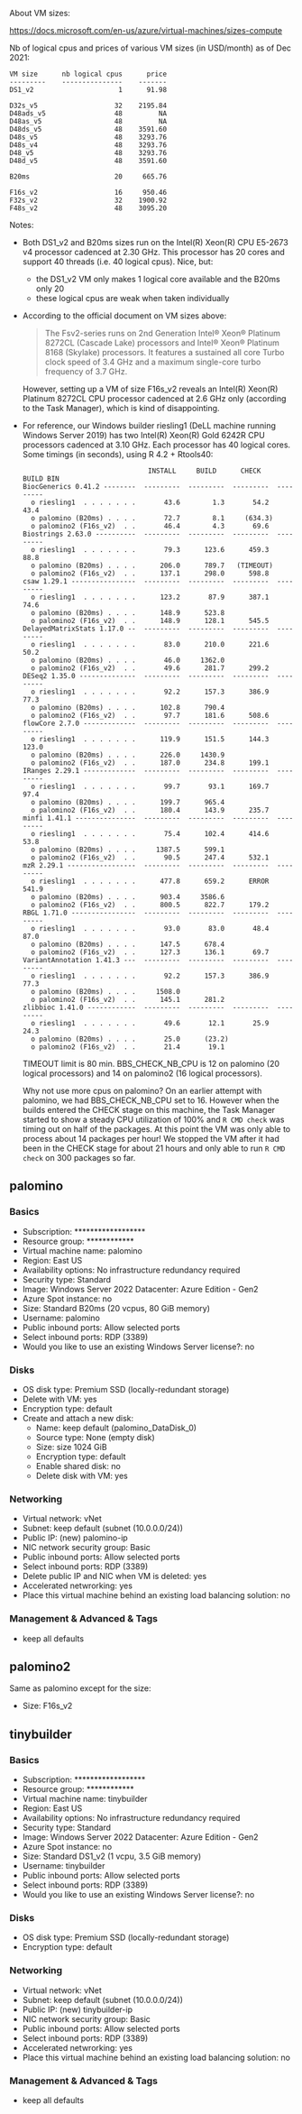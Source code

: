 About VM sizes:

  https://docs.microsoft.com/en-us/azure/virtual-machines/sizes-compute

Nb of logical cpus and prices of various VM sizes (in USD/month) as of Dec 2021:

    VM size      nb logical cpus      price
    ---------    ---------------    -------
    DS1_v2                     1      91.98

    D32s_v5                   32    2195.84
    D48ads_v5                 48         NA
    D48as_v5                  48         NA
    D48ds_v5                  48    3591.60
    D48s_v5                   48    3293.76
    D48s_v4                   48    3293.76
    D48_v5                    48    3293.76
    D48d_v5                   48    3591.60

    B20ms                     20     665.76

    F16s_v2                   16     950.46
    F32s_v2                   32    1900.92
    F48s_v2                   48    3095.20

Notes:

- Both DS1\_v2 and B20ms sizes run on the
  Intel(R) Xeon(R) CPU E5-2673 v4 processor cadenced at 2.30 GHz.
  This processor has 20 cores and support 40 threads (i.e. 40 logical
  cpus). Nice, but:
  - the DS1\_v2 VM only makes 1 logical core available
    and the B20ms only 20
  - these logical cpus are weak when taken individually

- According to the official document on VM sizes above:

  > The Fsv2-series runs on 2nd Generation Intel® Xeon® Platinum 8272CL
  > (Cascade Lake) processors and Intel® Xeon® Platinum 8168 (Skylake)
  > processors. It features a sustained all core Turbo clock speed of
  > 3.4 GHz and a maximum single-core turbo frequency of 3.7 GHz.

  However, setting up a VM of size F16s\_v2 reveals an Intel(R) Xeon(R)
  Platinum 8272CL CPU processor cadenced at 2.6 GHz only (according to
  the Task Manager), which is kind of disappointing.

- For reference, our Windows builder riesling1 (DeLL machine running
  Windows Server 2019) has two Intel(R) Xeon(R) Gold 6242R CPU processors
  cadenced at 3.10 GHz. Each processor has 40 logical cores.
  Some timings (in seconds), using R 4.2 + Rtools40:
  ```
                                 INSTALL     BUILD      CHECK    BUILD BIN
  BiocGenerics 0.41.2 --------  ---------  ---------  ---------  ---------
    o riesling1  . . . . . . .       43.6        1.3       54.2       43.4
    o palomino (B20ms) . . . .       72.7        8.1     (634.3)
    o palomino2 (F16s_v2)  . .       46.4        4.3       69.6
  Biostrings 2.63.0 ----------  ---------  ---------  ---------  ---------
    o riesling1  . . . . . . .       79.3      123.6      459.3       88.8
    o palomino (B20ms) . . . .      206.0      789.7   (TIMEOUT)
    o palomino2 (F16s_v2)  . .      137.1      298.0      598.8
  csaw 1.29.1 ----------------  ---------  ---------  ---------  ---------
    o riesling1  . . . . . . .      123.2       87.9      387.1       74.6
    o palomino (B20ms) . . . .      148.9      523.8
    o palomino2 (F16s_v2)  . .      148.9      128.1      545.5
  DelayedMatrixStats 1.17.0 --  ---------  ---------  ---------  ---------
    o riesling1  . . . . . . .       83.0      210.0      221.6       50.2
    o palomino (B20ms) . . . .       46.0     1362.0
    o palomino2 (F16s_v2)  . .       49.6      281.7      299.2
  DESeq2 1.35.0 --------------  ---------  ---------  ---------  ---------
    o riesling1  . . . . . . .       92.2      157.3      386.9       77.3
    o palomino (B20ms) . . . .      102.8      790.4
    o palomino2 (F16s_v2)  . .       97.7      181.6      508.6
  flowCore 2.7.0 -------------  ---------  ---------  ---------  ---------
    o riesling1  . . . . . . .      119.9      151.5      144.3      123.0
    o palomino (B20ms) . . . .      226.0     1430.9
    o palomino2 (F16s_v2)  . .      187.0      234.8      199.1
  IRanges 2.29.1 -------------  ---------  ---------  ---------  ---------
    o riesling1  . . . . . . .       99.7       93.1      169.7       97.4
    o palomino (B20ms) . . . .      199.7      965.4
    o palomino2 (F16s_v2)  . .      180.4      143.9      235.7
  minfi 1.41.1 ---------------  ---------  ---------  ---------  ---------
    o riesling1  . . . . . . .       75.4      102.4      414.6       53.8
    o palomino (B20ms) . . . .     1387.5      599.1
    o palomino2 (F16s_v2)  . .       90.5      247.4      532.1
  mzR 2.29.1 -----------------  ---------  ---------  ---------  ---------
    o riesling1  . . . . . . .      477.8      659.2      ERROR      541.9
    o palomino (B20ms) . . . .      903.4     3586.6
    o palomino2 (F16s_v2)  . .      800.5      822.7      179.2
  RBGL 1.71.0 ----------------  ---------  ---------  ---------  ---------
    o riesling1  . . . . . . .       93.0       83.0       48.4       87.0
    o palomino (B20ms) . . . .      147.5      678.4
    o palomino2 (F16s_v2)  . .      127.3      136.1       69.7
  VariantAnnotation 1.41.3 ---  ---------  ---------  ---------  ---------
    o riesling1  . . . . . . .       92.2      157.3      386.9       77.3
    o palomino (B20ms) . . . .     1508.0
    o palomino2 (F16s_v2)  . .      145.1      281.2
  zlibbioc 1.41.0 ------------  ---------  ---------  ---------  ---------
    o riesling1  . . . . . . .       49.6       12.1       25.9       24.3
    o palomino (B20ms) . . . .       25.0      (23.2)
    o palomino2 (F16s_v2)  . .       21.4       19.1
  ```
  TIMEOUT limit is 80 min.
  BBS\_CHECK\_NB\_CPU is 12 on palomino (20 logical processors) and 14 on
  palomino2 (16 logical processors).

  Why not use more cpus on palomino? On an earlier attempt with palomino,
  we had BBS\_CHECK\_NB\_CPU set to 16. However when the builds entered the
  CHECK stage on this machine, the Task Manager started to show a steady CPU
  utilization of 100% and `R CMD check` was timing out on half of the packages.
  At this point the VM was only able to process about 14 packages per hour!
  We stopped the VM after it had been in the CHECK stage for about 21 hours
  and only able to run `R CMD check` on 300 packages so far.


## palomino

### Basics

  - Subscription: ******************
  - Resource group: ************
  - Virtual machine name: palomino
  - Region: East US
  - Availability options: No infrastructure redundancy required
  - Security type: Standard
  - Image: Windows Server 2022 Datacenter: Azure Edition - Gen2
  - Azure Spot instance: no
  - Size: Standard B20ms (20 vcpus, 80 GiB memory)
  - Username: palomino
  - Public inbound ports: Allow selected ports
  - Select inbound ports: RDP (3389)
  - Would you like to use an existing Windows Server license?: no

### Disks

  - OS disk type: Premium SSD (locally-redundant storage)
  - Delete with VM: yes
  - Encryption type: default
  - Create and attach a new disk:
    - Name: keep default (palomino\_DataDisk\_0)
    - Source type: None (empty disk)
    - Size: size 1024 GiB
    - Encryption type: default
    - Enable shared disk: no
    - Delete disk with VM: yes

### Networking

  - Virtual network: vNet
  - Subnet: keep default (subnet (10.0.0.0/24))
  - Public IP: (new) palomino-ip
  - NIC network security group: Basic
  - Public inbound ports: Allow selected ports
  - Select inbound ports: RDP (3389)
  - Delete public IP and NIC when VM is deleted: yes
  - Accelerated netwrorking: yes
  - Place this virtual machine behind an existing load balancing solution: no

### Management & Advanced & Tags
  - keep all defaults


## palomino2

Same as palomino except for the size:
  - Size: F16s\_v2


## tinybuilder

### Basics

  - Subscription: ******************
  - Resource group: ************
  - Virtual machine name: tinybuilder
  - Region: East US
  - Availability options: No infrastructure redundancy required
  - Security type: Standard
  - Image: Windows Server 2022 Datacenter: Azure Edition - Gen2
  - Azure Spot instance: no
  - Size: Standard DS1\_v2 (1 vcpu, 3.5 GiB memory)
  - Username: tinybuilder
  - Public inbound ports: Allow selected ports
  - Select inbound ports: RDP (3389)
  - Would you like to use an existing Windows Server license?: no

### Disks

  - OS disk type: Premium SSD (locally-redundant storage)
  - Encryption type: default

### Networking

  - Virtual network: vNet
  - Subnet: keep default (subnet (10.0.0.0/24))
  - Public IP: (new) tinybuilder-ip
  - NIC network security group: Basic
  - Public inbound ports: Allow selected ports
  - Select inbound ports: RDP (3389)
  - Accelerated netwrorking: yes
  - Place this virtual machine behind an existing load balancing solution: no

### Management & Advanced & Tags
  - keep all defaults

